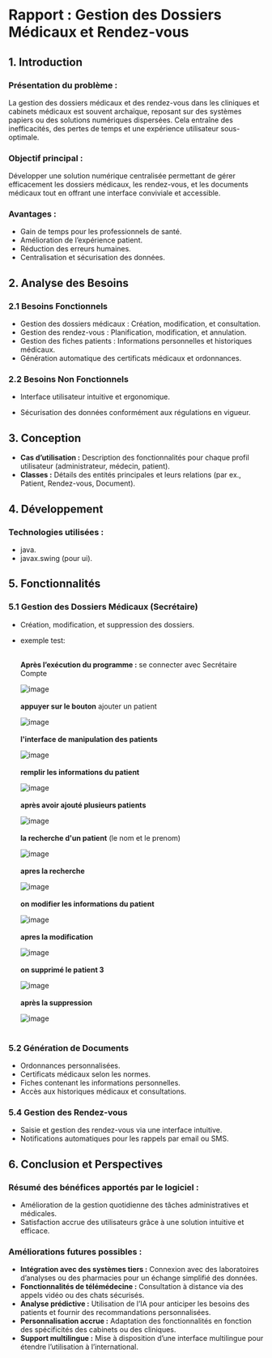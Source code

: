 # Rapport : Gestion des Dossiers Médicaux et Rendez-vous

## 1. Introduction

### Présentation du problème :

La gestion des dossiers médicaux et des rendez-vous dans les cliniques et cabinets médicaux est souvent archaïque, reposant sur des systèmes papiers ou des solutions numériques dispersées. Cela entraîne des inefficacités, des pertes de temps et une expérience utilisateur sous-optimale.

### Objectif principal :

Développer une solution numérique centralisée permettant de gérer efficacement les dossiers médicaux, les rendez-vous, et les documents médicaux tout en offrant une interface conviviale et accessible.

### Avantages :

- Gain de temps pour les professionnels de santé.
- Amélioration de l’expérience patient.
- Réduction des erreurs humaines.
- Centralisation et sécurisation des données.

## 2. Analyse des Besoins

### 2.1 Besoins Fonctionnels

- Gestion des dossiers médicaux : Création, modification, et consultation.
- Gestion des rendez-vous : Planification, modification, et annulation.
- Gestion des fiches patients : Informations personnelles et historiques médicaux.
- Génération automatique des certificats médicaux et ordonnances.

### 2.2 Besoins Non Fonctionnels

- Interface utilisateur intuitive et ergonomique.

- Sécurisation des données conformément aux régulations en vigueur.

## 3. Conception

- **Cas d’utilisation :** Description des fonctionnalités pour chaque profil utilisateur (administrateur, médecin, patient).
- **Classes :** Détails des entités principales et leurs relations (par ex., Patient, Rendez-vous, Document).

## 4. Développement

### Technologies utilisées :

- java.
- javax.swing (pour ui).

## 5. Fonctionnalités

### 5.1 Gestion des Dossiers Médicaux (Secrétaire)

- Création, modification, et suppression des dossiers.
- exemple test:<br><br>

  **Après l’exécution du programme :** se connecter avec Secrétaire Compte

   ![image](https://github.com/noufeldza/poo-projet/blob/main/pngs/Screenshot%202025-01-01%20162808.png)<br><br>
 **appuyer sur le bouton** ajouter un patient

   ![image](https://github.com/noufeldza/poo-projet/blob/main/pngs/Screenshot%202025-01-01%20183930.png)<br><br>
 **l'interface de manipulation des patients** 

   ![image](https://github.com/noufeldza/poo-projet/blob/main/pngs/Screenshot%202025-01-01%20163005.png)<br><br>
 **remplir les informations du patient** 

   ![image](https://github.com/noufeldza/poo-projet/blob/main/pngs/Screenshot%202025-01-01%20163810.png)<br><br>
 **après avoir ajouté plusieurs patients** 

   ![image](https://github.com/noufeldza/poo-projet/blob/main/pngs/Screenshot%202025-01-01%20163919.png)<br><br>
 **la recherche d'un patient** (le nom et le prenom)

   ![image](https://github.com/noufeldza/poo-projet/blob/main/pngs/Screenshot%202025-01-01%20163936.png)<br><br>
 **apres la recherche** 

   ![image](https://github.com/noufeldza/poo-projet/blob/main/pngs/Screenshot%202025-01-01%20164236.png)<br><br>
 **on modifier les informations du patient** 

   ![image](https://github.com/noufeldza/poo-projet/blob/main/pngs/Screenshot%202025-01-01%20164236.png)<br><br>
 **apres la modification** 

   ![image](https://github.com/noufeldza/poo-projet/blob/main/pngs/Screenshot%202025-01-01%20164246.png)<br><br>
 **on supprimé le patient 3** 

   ![image](https://github.com/noufeldza/poo-projet/blob/main/pngs/Screenshot%202025-01-01%20164026.png)<br><br>
 **après la suppression** 


   ![image](https://github.com/noufeldza/poo-projet/blob/main/pngs/Screenshot%202025-01-01%20164558.png)<br><br>

### 5.2 Génération de Documents

- Ordonnances personnalisées.
- Certificats médicaux selon les normes.
- Fiches contenant les informations personnelles.
- Accès aux historiques médicaux et consultations.

### 5.4 Gestion des Rendez-vous

- Saisie et gestion des rendez-vous via une interface intuitive.
- Notifications automatiques pour les rappels par email ou SMS.

## 6. Conclusion et Perspectives

### Résumé des bénéfices apportés par le logiciel :

- Amélioration de la gestion quotidienne des tâches administratives et médicales.
- Satisfaction accrue des utilisateurs grâce à une solution intuitive et efficace.

### Améliorations futures possibles :

- **Intégration avec des systèmes tiers :** Connexion avec des laboratoires d’analyses ou des pharmacies pour un échange simplifié des données.
- **Fonctionnalités de télémédecine :** Consultation à distance via des appels vidéo ou des chats sécurisés.
- **Analyse prédictive :** Utilisation de l’IA pour anticiper les besoins des patients et fournir des recommandations personnalisées.
- **Personnalisation accrue :** Adaptation des fonctionnalités en fonction des spécificités des cabinets ou des cliniques.
- **Support multilingue :** Mise à disposition d’une interface multilingue pour étendre l’utilisation à l’international.

